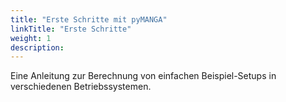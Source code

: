 ```yaml
---
title: "Erste Schritte mit pyMANGA"
linkTitle: "Erste Schritte"
weight: 1
description:
---
```

Eine Anleitung zur Berechnung von einfachen Beispiel-Setups in verschiedenen Betriebssystemen.
